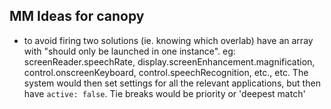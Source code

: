 ## MM Ideas for canopy
* to avoid firing two solutions (ie. knowing which overlab) have an array with "should only be launched in one instance". eg: screenReader.speechRate, display.screenEnhancement.magnification, control.onscreenKeyboard, control.speechRecognition, etc., etc. The system would then set settings for all the relevant applications, but then have `active: false`. Tie breaks would be priority or 'deepest match'